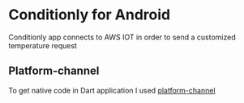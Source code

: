 # Conditionly for Android

Conditionly app connects to AWS IOT in order to send a customized temperature request


## Platform-channel

To get native code in Dart application I used [platform-channel](https://flutter.io/platform-channels/)

